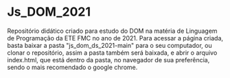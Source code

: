 # Js_DOM_2021
Repositório didático criado para estudo do DOM na matéria de Linguagem de Programação da ETE FMC no ano de 2021.
Para acessar a página criada, basta baixar a pasta "js_dom_ds_2021-main" para o seu computador, ou clonar o repositório, assim a pasta também será baixada, e abrir o arquivo index.html, que está dentro da pasta, no navegador de sua preferência, sendo o mais recomendado o google chrome.

